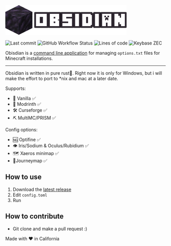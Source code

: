 ![Obsidian](/assets/logo.png "Obsidian")

 ![Last commit](https://img.shields.io/github/last-commit/0xicl33n/obsidian) ![GitHub Workflow Status](https://img.shields.io/github/actions/workflow/status/0xicl33n/obsidian/quickstart.yml) ![Lines of code](https://img.shields.io/tokei/lines/github/0xicl33n/obsidian) ![Keybase ZEC](https://img.shields.io/keybase/zec/ph0sgene)


Obisdian is a [command line application](https://en.wikipedia.org/wiki/Command-line_interface) for managing `options.txt` files for Minecraft installations. 
___

Obsidian is written in pure rust🦀. Right now it is only for Windows, but i will make the effort to port to *nix and mac at a later date.

Supports:
- 🍦 Vanilla ✅
- 🧩 Modrinth ✅
- 🛠️ Curseforge ✅
- ⛏️ MultiMC/PRISM ✅

Config options:

- 🆖 Optifine ✅
- 👁️ Iris/Sodium & Oculus/Rubidium ✅
- 🗺️ Xaeros minimap ✅
- 🧭Journeymap ✅


## How to use 
1) Download the [latest release](https://github.com/0xicl33n/obsidian/releases)
2) Edit `config.toml`
3) Run

## How to contribute
- Git clone and make a pull request :)


Made with ❤️ in California
